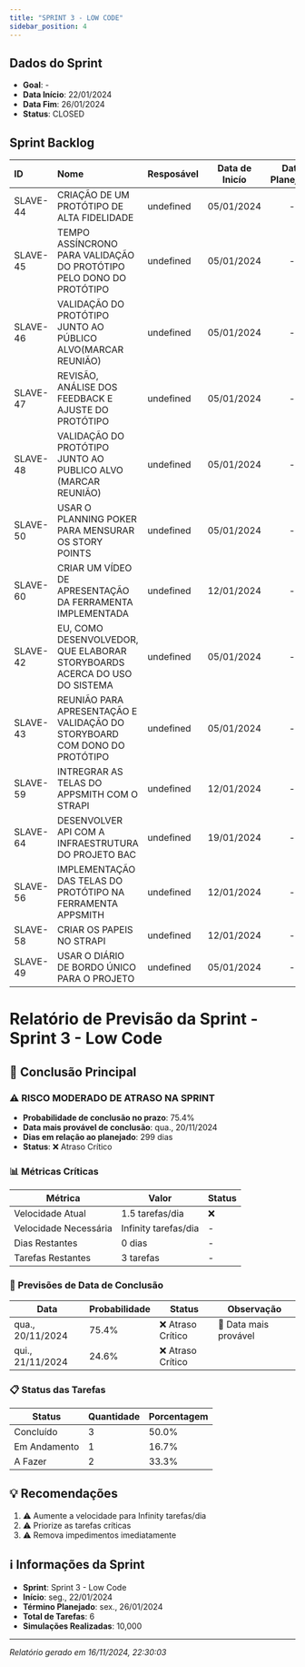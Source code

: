 ```yaml
---
title: "SPRINT 3 - LOW CODE"
sidebar_position: 4
---
```

## Dados do Sprint
* **Goal**: -
* **Data Início**: 22/01/2024
* **Data Fim**: 26/01/2024
* **Status**: CLOSED

## Sprint Backlog

|ID |Nome |Resposável |Data de Inicío | Data Planejada | Status|
|:----    |:----|:--------  |:-------:       | :----------:  | :---: |
|SLAVE-44|CRIAÇÃO DE UM PROTÓTIPO DE ALTA FIDELIDADE|undefined|05/01/2024|-|CONCLUÍDO|
|SLAVE-45|TEMPO ASSÍNCRONO PARA VALIDAÇÃO DO PROTÓTIPO PELO DONO DO PROTÓTIPO|undefined|05/01/2024|-|CONCLUÍDO|
|SLAVE-46|VALIDAÇÃO DO PROTÓTIPO JUNTO AO PÚBLICO ALVO(MARCAR REUNIÃO)|undefined|05/01/2024|-|CONCLUÍDO|
|SLAVE-47|REVISÃO, ANÁLISE DOS FEEDBACK E AJUSTE DO PROTÓTIPO|undefined|05/01/2024|-|CONCLUÍDO|
|SLAVE-48|VALIDAÇÃO DO PROTÓTIPO JUNTO AO PUBLICO ALVO (MARCAR REUNIÃO)|undefined|05/01/2024|-|CONCLUÍDO|
|SLAVE-50|USAR O PLANNING POKER PARA MENSURAR OS STORY POINTS|undefined|05/01/2024|-|CONCLUÍDO|
|SLAVE-60|CRIAR UM VÍDEO DE APRESENTAÇÃO DA FERRAMENTA IMPLEMENTADA |undefined|12/01/2024|-|CONCLUÍDO|
|SLAVE-42|EU, COMO DESENVOLVEDOR, QUE ELABORAR STORYBOARDS ACERCA DO USO DO SISTEMA|undefined|05/01/2024|-|CONCLUÍDO|
|SLAVE-43|REUNIÃO PARA APRESENTAÇÃO E VALIDAÇÃO DO STORYBOARD COM DONO DO PROTÓTIPO|undefined|05/01/2024|-|CONCLUÍDO|
|SLAVE-59|INTREGRAR AS TELAS DO APPSMITH COM O STRAPI |undefined|12/01/2024|-|CONCLUÍDO|
|SLAVE-64|DESENVOLVER API COM A INFRAESTRUTURA DO PROJETO BAC|undefined|19/01/2024|-|CONCLUÍDO|
|SLAVE-56|IMPLEMENTAÇÃO DAS TELAS DO PROTÓTIPO NA FERRAMENTA APPSMITH|undefined|12/01/2024|-|CONCLUÍDO|
|SLAVE-58|CRIAR OS PAPEIS NO STRAPI |undefined|12/01/2024|-|CONCLUÍDO|
|SLAVE-49|USAR O DIÁRIO DE BORDO ÚNICO PARA O PROJETO|undefined|05/01/2024|-|CONCLUÍDO|

# Relatório de Previsão da Sprint - Sprint 3 - Low Code

## 🎯 Conclusão Principal

### ⚠️ RISCO MODERADO DE ATRASO NA SPRINT

- **Probabilidade de conclusão no prazo**: 75.4%
- **Data mais provável de conclusão**: qua., 20/11/2024
- **Dias em relação ao planejado**: 299 dias
- **Status**: ❌ Atraso Crítico

### 📊 Métricas Críticas

| Métrica | Valor | Status |
|---------|--------|--------|
| Velocidade Atual | 1.5 tarefas/dia | ❌ |
| Velocidade Necessária | Infinity tarefas/dia | - |
| Dias Restantes | 0 dias | - |
| Tarefas Restantes | 3 tarefas | - |

### 📅 Previsões de Data de Conclusão

| Data | Probabilidade | Status | Observação |
|------|---------------|---------|------------|
| qua., 20/11/2024 | 75.4% | ❌ Atraso Crítico | 📍 Data mais provável |
| qui., 21/11/2024 | 24.6% | ❌ Atraso Crítico |  |

### 📋 Status das Tarefas

| Status | Quantidade | Porcentagem |
|--------|------------|-------------|
| Concluído | 3 | 50.0% |
| Em Andamento | 1 | 16.7% |
| A Fazer | 2 | 33.3% |

## 💡 Recomendações

1. ⚠️ Aumente a velocidade para Infinity tarefas/dia
2. ⚠️ Priorize as tarefas críticas
3. ⚠️ Remova impedimentos imediatamente

## ℹ️ Informações da Sprint

- **Sprint**: Sprint 3 - Low Code
- **Início**: seg., 22/01/2024
- **Término Planejado**: sex., 26/01/2024
- **Total de Tarefas**: 6
- **Simulações Realizadas**: 10,000

---
*Relatório gerado em 16/11/2024, 22:30:03*
